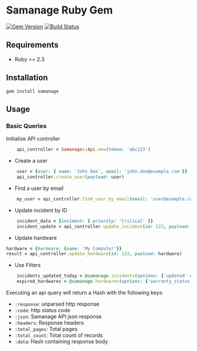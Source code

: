 # Samanage Ruby Gem
[![Gem Version](https://badge.fury.io/rb/samanage.svg)](https://badge.fury.io/rb/samanage)
[![Build Status](https://semaphoreci.com/api/v1/projects/8e1f8e7f-6e09-4dad-ac10-e9f41fa61b7d/1437435/shields_badge.svg)](https://semaphoreci.com/cw2908/samanage-ruby)
## Requirements
- Ruby >= 2.3


## Installation
`gem install samanage`




## Usage
### Basic Queries

Initialize API controller
```ruby
    api_controller = Samanage::Api.new(token: 'abc123')
```

- Create a user
```ruby
    user = {user: { name: 'John Doe', email: 'john.doe@example.com'}}
    api_controller.create_user(payload: user)
```


- Find a user by email
```ruby
    my_user = api_controller.find_user_by_email(email: 'user@example.com')
```


- Update incident by ID
```ruby
    incident_data = {incident: { priority: 'Critical' }}
    incident_update = api_controller.update_incident(id: 123, payload: incident_data)
```


- Update hardware
```ruby
hardware = {hardware: {name: 'My Computer'}}
result = api_controller.update_hardware(id: 123, payload: hardware)
```

- Use Filters
```ruby
    incidents_updated_today = @samanage.incidents(options: {'updated' => 1})
    expired_hardwares = @samanage.hardwares(options: {'warranty_status[]' => 'Expired'})
```





Executing an api query will return a Hash with the following keys:
- `:response`*:* unparsed http response
- `:code`*:* http status code
- `:json`*:* Samanage API json response
- `:headers`*:* Response headers
- `:total_pages`*:* Total pages
- `:total_count`*:* Total count of records
- `:data`*:* Hash containing response body




